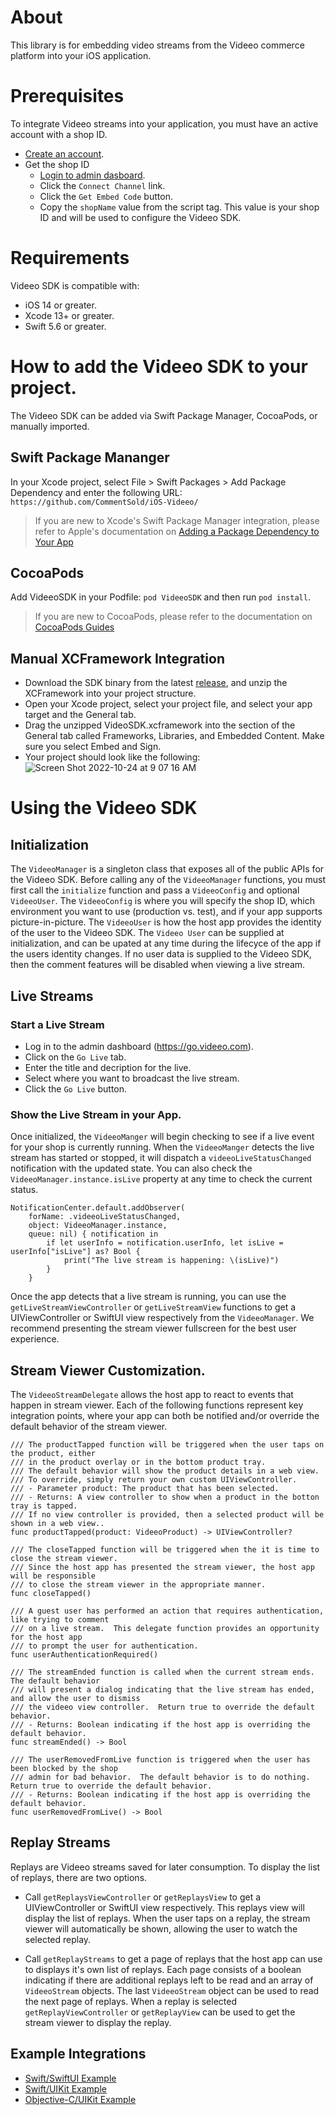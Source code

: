 # About

This library is for embedding video streams from the Videeo commerce platform into your iOS application.

# Prerequisites

To integrate Videeo streams into your application, you must have an active account with a shop ID. 

- [Create an account](https://www.videeo.live/get-started/).
- Get the shop ID
  - [Login to admin dasboard](https://go.videeo.com).
  - Click the `Connect Channel` link.
  - Click the `Get Embed Code` button.  
  - Copy the `shopName` value from the script tag. This value is your shop ID and will be used to configure the Videeo SDK.

# Requirements

Videeo SDK is compatible with:

- iOS 14 or greater.
- Xcode 13+ or greater.
- Swift 5.6 or greater.

# How to add the Videeo SDK to your project.

The Videeo SDK can be added via Swift Package Manager, CocoaPods, or manually imported.

## Swift Package Mananger

In your Xcode project, select File > Swift Packages > Add Package Dependency and enter the following URL: 
`https://github.com/CommentSold/iOS-Videeo/`

> If you are new to Xcode's Swift Package Manager integration, please refer to Apple's documentation on
> [Adding a Package Dependency to Your App](https://developer.apple.com/documentation/xcode/adding_package_dependencies_to_your_app)

## CocoaPods

Add VideeoSDK in your Podfile: `pod VideeoSDK` and then run `pod install`.

> If you are new to CocoaPods, please refer to the documentation on
> [CocoaPods Guides](https://guides.cocoapods.org)

## Manual XCFramework Integration

- Download the SDK binary from the latest [release](https://github.com/CommentSold/iOS-Videeo/releases), and unzip the XCFramework into your project structure.
- Open your Xcode project, select your project file, and select your app target and the General tab.
- Drag the unzipped VideoSDK.xcframework into the section of the General tab called Frameworks, Libraries, and Embedded Content. Make sure you select Embed and Sign.
- Your project should look like the following:
![Screen Shot 2022-10-24 at 9 07 16 AM](https://user-images.githubusercontent.com/1322203/197532729-c3d23bd0-912a-4b01-88ab-1dd1bcaba7ee.png)

# Using the Videeo SDK

## Initialization

The `VideeoManager` is a singleton class that exposes all of the public APIs for the Videeo SDK. Before calling any of the `VideeoManager` functions, you must first call the `initialize` function and pass a `VideeoConfig` and optional `VideeoUser`. The `VideeoConfig` is where you will specify the shop ID, which environment you want to use (production vs. test), and if your app supports picture-in-picture. The `VideeoUser` is how the host app provides the identity of the user to the Videeo SDK. The `Videeo User` can be supplied at initialization, and can be upated at any time during the lifecyce of the app if the users identity changes. If no user data is supplied to the Videeo SDK, then the comment features will be disabled when viewing a live stream. 

## Live Streams

### Start a Live Stream
 
- Log in to the admin dashboard (https://go.videeo.com).
- Click on the `Go Live` tab.
- Enter the title and decription for the live.
- Select where you want to broadcast the live stream.
- Click the `Go Live` button.

### Show the Live Stream in your App.

Once initialized, the `VideeoManger` will begin checking to see if a live event for your shop is currently running. When the `VideeoManger` detects the live stream has started or stopped, it will dispatch a `videeoLiveStatusChanged` notification with the updated state. You can also check the `VideeoManager.instance.isLive` property at any time to check the current status.
```
NotificationCenter.default.addObserver(
	forName: .videeoLiveStatusChanged,
	object: VideeoManager.instance,
	queue: nil) { notification in
		if let userInfo = notification.userInfo, let isLive = userInfo["isLive"] as? Bool {
			print("The live stream is happening: \(isLive)")
		}
	}
```

Once the app detects that a live stream is running, you can use the `getLiveStreamViewController` or `getLiveStreamView` functions to get a UIViewController or SwiftUI view respectively from the `VideeoManager`. We recommend presenting the stream viewer fullscreen for the best user experience.

## Stream Viewer Customization.

The `VideeoStreamDelegate` allows the host app to react to events that happen in stream viewer. Each of the following functions represent key integration points, where your app can both be notified and/or override the default behavior of the stream viewer.
```
/// The productTapped function will be triggered when the user taps on the product, either
/// in the product overlay or in the bottom product tray.
/// The default behavior will show the product details in a web view.
/// To override, simply return your own custom UIViewController.
/// - Parameter product: The product that has been selected.
/// - Returns: A view controller to show when a product in the botton tray is tapped.
/// If no view controller is provided, then a selected product will be shown in a web view..
func productTapped(product: VideeoProduct) -> UIViewController?

/// The closeTapped function will be triggered when the it is time to close the stream viewer.
/// Since the host app has presented the stream viewer, the host app will be responsible
/// to close the stream viewer in the appropriate manner.
func closeTapped()

/// A guest user has performed an action that requires authentication, like trying to comment
/// on a live stream.  This delegate function provides an opportunity for the host app
/// to prompt the user for authentication.
func userAuthenticationRequired()

/// The streamEnded function is called when the current stream ends.  The default behavior
/// will present a dialog indicating that the live stream has ended, and allow the user to dismiss
/// the videeo view controller.  Return true to override the default behavior.
/// - Returns: Boolean indicating if the host app is overriding the default behavior.
func streamEnded() -> Bool

/// The userRemovedFromLive function is triggered when the user has been blocked by the shop
/// admin for bad behavior.  The default behavior is to do nothing.  Return true to override the default behavior.
/// - Returns: Boolean indicating if the host app is overriding the default behavior.
func userRemovedFromLive() -> Bool
```

## Replay Streams

Replays are Videeo streams saved for later consumption. To display the list of replays, there are two options. 
- Call `getReplaysViewController` or `getReplaysView` to get a UIViewController or SwiftUI view respectively. This replays view will display the list of replays. When the user taps on a replay, the stream viewer will automatically be shown, allowing the user to watch the selected replay.

- Call `getReplayStreams` to get a page of replays that the host app can use to displays it's own list of replays. Each page consists of a boolean indicating if there are additional replays left to be read and an array of `VideeoStream` objects. The last `VideeoStream` object can be used to read the next page of replays. When a replay is selected `getReplayViewController` or `getReplayView` can be used to get the stream viewer to display the replay.

## Example Integrations

- [Swift/SwiftUI Example](https://github.com/CommentSold/iOS-Videeo/tree/main/Demo/SwiftUI)
- [Swift/UIKit Example](https://github.com/CommentSold/iOS-Videeo/tree/main/Demo/UIKit)
- [Objective-C/UIKit Example](https://github.com/CommentSold/iOS-Videeo/tree/main/Demo/ObjcTest)
